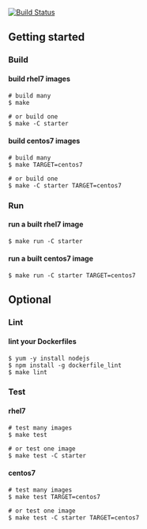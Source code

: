[![Build Status](https://travis-ci.org/RHsyseng/container-rhel-examples.svg?branch=master)](https://travis-ci.org/RHsyseng/container-rhel-examples)


## Getting started
### Build
#### build rhel7 images
```shell
# build many
$ make

# or build one
$ make -C starter
```

#### build centos7 images
```shell
# build many
$ make TARGET=centos7

# or build one
$ make -C starter TARGET=centos7
```
### Run
#### run a built rhel7 image
```shell
$ make run -C starter
```

#### run a built centos7 image
```shell
$ make run -C starter TARGET=centos7
```
## Optional
### Lint
#### lint your Dockerfiles
```shell
$ yum -y install nodejs
$ npm install -g dockerfile_lint
$ make lint
```
### Test
#### rhel7
```shell
# test many images
$ make test

# or test one image
$ make test -C starter
```
#### centos7
```shell
# test many images
$ make test TARGET=centos7

# or test one image
$ make test -C starter TARGET=centos7
```

